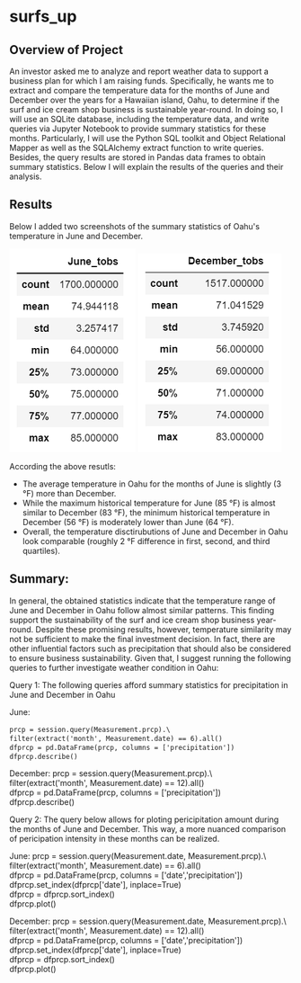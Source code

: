# surfs_up

## Overview of Project

An investor asked me to analyze and report weather data to support a business plan for which I am raising funds. Specifically, he wants me to extract and compare the temperature data for the months of June and December over the years for a Hawaiian island, Oahu, to determine if the surf and ice cream shop business is sustainable year-round. In doing so, I will use an SQLite database, including the temperature data, and write queries via Jupyter Notebook to provide summary statistics for these months. Particularly, I will use the Python SQL toolkit and Object Relational Mapper as well as the SQLAlchemy extract function to write queries. Besides, the query results are stored in Pandas data frames to obtain summary statistics. Below I will explain the results of the queries and their analysis.

## Results

Below I added two screenshots of the summary statistics of Oahu's temperature in June and December.

![This is an image](/June.png)  ![This is an image](/December.png) 

According the above resutls:

- The average temperature in Oahu for the months of June is slightly (3 °F) more than December.
- While the maximum historical temperature for June (85 °F) is almost similar to December (83 °F), the minimum historical temperature in December (56 °F) is moderately lower than June (64 °F).
- Overall, the temperature disctirubutions of June and December in Oahu look comparable (roughly 2 °F difference in first, second, and third quartiles).

## Summary: 

In general, the obtained statistics indicate that the temperature range of June and December in Oahu follow almost similar patterns. This finding support the sustainability of the surf and ice cream shop business year-round. Despite these promising results, however, temperature similarity may not be sufficient to make the final investment decision. In fact, there are other influential factors such as precipitation that should also be considered to ensure business sustainability. Given that, I suggest running the following queries to further investigate weather condition in Oahu:

Query 1: The following queries afford summary statistics for precipitation in June and December in Oahu

June:

    prcp = session.query(Measurement.prcp).\
    filter(extract('month', Measurement.date) == 6).all()
    dfprcp = pd.DataFrame(prcp, columns = ['precipitation'])
    dfprcp.describe()

December:
  prcp = session.query(Measurement.prcp).\   \
  filter(extract('month', Measurement.date) == 12).all() \
  dfprcp = pd.DataFrame(prcp, columns = ['precipitation']) \
  dfprcp.describe()


Query 2: The query below allows for ploting pericipitation amount during the months of June and December. This way, a more nuanced comparison of pericipation intensity in these months can be realized.

June:
  prcp = session.query(Measurement.date, Measurement.prcp).\  \
  filter(extract('month', Measurement.date) == 6).all() \
  dfprcp = pd.DataFrame(prcp, columns = ['date','precipitation']) \
  dfprcp.set_index(dfprcp['date'], inplace=True) \
  dfprcp = dfprcp.sort_index() \
  dfprcp.plot()

December:
  prcp = session.query(Measurement.date, Measurement.prcp).\  \
  filter(extract('month', Measurement.date) == 12).all() \
  dfprcp = pd.DataFrame(prcp, columns = ['date','precipitation']) \
  dfprcp.set_index(dfprcp['date'], inplace=True) \
  dfprcp = dfprcp.sort_index() \
  dfprcp.plot()
